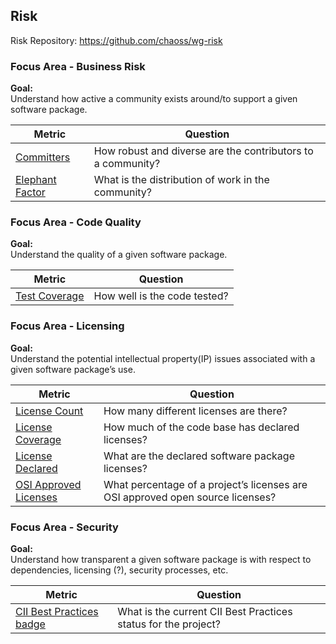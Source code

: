 ## Risk
Risk Repository: https://github.com/chaoss/wg-risk

### Focus Area - Business Risk

**Goal:**  
Understand how active a community exists around/to support a given software package.

<div>
<table>
  <thead><tr><th>Metric</th><th>Question</th></tr></thead>
<tbody>
  <tr><td><a href="https://github.com/chaoss/wg-risk/blob/master/metrics/Committers.md">Committers</a></td><td>How robust and diverse are the contributors to a community?</td></tr>
  <tr><td><a href="https://github.com/chaoss/wg-risk/blob/master/metrics/Elephant_Factor.md">Elephant Factor</a></td><td>What is the distribution of work in the community?</td></tr>
</tbody>
</table>
</div>

### Focus Area - Code Quality

**Goal:**  
Understand the quality of a given software package.

<div>
<table>
  <thead><tr><th>Metric</th><th>Question</th></tr></thead>
<tbody>
  <tr><td><a href="https://github.com/chaoss/wg-risk/blob/master/metrics/Test_Coverage.md">Test Coverage</a></td><td>How well is the code tested?</td></tr>
</tbody>
</table>
</div>

### Focus Area - Licensing

**Goal:**  
Understand the potential intellectual property(IP) issues associated with a given software package’s use.

<div>
<table>
  <thead><tr><th>Metric</th><th>Question</th></tr></thead>
<tbody>
  <tr><td><a href="https://github.com/chaoss/wg-risk/blob/master/metrics/License_Count.md">License Count</a></td><td>How many different licenses are there?</td></tr>
  <tr><td><a href="https://github.com/chaoss/wg-risk/blob/master/metrics/License_Coverage.md">License Coverage</a></td><td>How much of the code base has declared licenses?</td></tr>
  <tr><td><a href="https://github.com/chaoss/wg-risk/blob/master/metrics/License_Declared.md">License Declared</a></td><td>What are the declared software package licenses?</td></tr>
  <tr><td><a href="https://github.com/chaoss/wg-risk/blob/master/metrics/OSI_Approved_Licenses.md">OSI Approved Licenses</a></td><td>What percentage of a project’s licenses are OSI approved open source licenses?</td></tr>
</tbody>
</table>
</div>

### Focus Area - Security

**Goal:**  
Understand how transparent a given software package is with respect to dependencies, licensing (?), security processes, etc.

<div>
<table>
  <thead><tr><th>Metric</th><th>Question</th></tr></thead>
<tbody>
  <tr><td><a href="https://github.com/chaoss/wg-risk/blob/master/metrics/CII_Best_Practices.md">CII Best Practices badge</a></td><td>What is the current CII Best Practices status for the project?</td></tr>  
</tbody>
</table>
</div>
